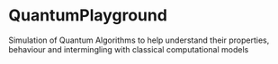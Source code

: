 # QuantumPlayground
Simulation of Quantum Algorithms to help understand their properties, behaviour and intermingling with classical computational models
